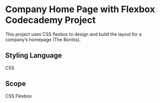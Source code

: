 # Company Home Page with Flexbox Codecademy Project

This project uses CSS flexbox to design and build the layout for a company’s homepage (The Bontiis).

## Styling Language
CSS

## Scope
CSS Flexbox